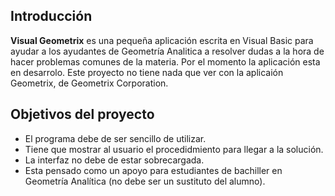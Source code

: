 ## Introducción ##
**Visual Geometrix** es una pequeña aplicación escrita en Visual Basic para ayudar a los ayudantes de Geometría Analitica a resolver dudas a la hora de hacer problemas comunes de la materia.
Por el momento la aplicación esta en desarrolo.
Este proyecto no tiene nada que ver con la aplicaión Geometrix, de Geometrix Corporation.
## Objetivos del proyecto ##
  * El programa debe de ser sencillo de utilizar.
  * Tiene que mostrar al usuario el procedidmiento para llegar a la solución.
  * La interfaz no debe de estar sobrecargada.
  * Esta pensado como un apoyo para estudiantes de bachiller en Geometría Analítica (no debe ser un sustituto del alumno).